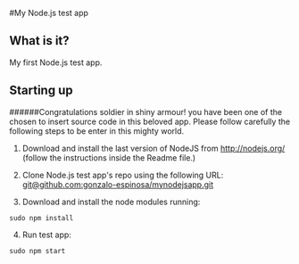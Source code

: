 #My Node.js test app

## What is it?

My first Node.js test app.

##  Starting up

######Congratulations soldier in shiny armour! you have been one of the chosen to insert source code in this beloved app. Please follow carefully the following steps to be enter in this mighty world.

1. Download and install the last version of NodeJS from http://nodejs.org/ (follow the instructions inside the Readme file.)

2. Clone Node.js test app's repo using the following URL: [git@github.com:gonzalo-espinosa/mynodejsapp.git](git@github.com:gonzalo-espinosa/mynodejsapp.git)

3. Download and install the node modules running:

`sudo npm install`

4. Run test app:

`sudo npm start`

